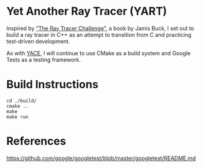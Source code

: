 # Yet Another Ray Tracer (YART)

Inspired by ["The Ray Tracer Challenge"](http://www.raytracerchallenge.com/), a book by Jamis Buck, I set out to build a ray tracer in C++ as an attempt to transition from C and practicing test-driven development.

As with [YACE](https://github.com/nhtranngoc/yace), I will continue to use CMake as a build system and Google Tests as a testing framework.

# Build Instructions
```shell
cd ./build/
cmake ..
make
make run
```

# References

https://github.com/google/googletest/blob/master/googletest/README.md

